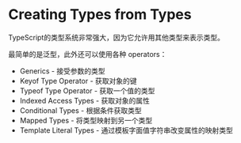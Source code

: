 # Creating Types from Types

TypeScript的类型系统非常强大，因为它允许用其他类型来表示类型。

最简单的是泛型，此外还可以使用各种 operators：

- Generics - 接受参数的类型
- Keyof Type Operator - 获取对象的键
- Typeof Type Operator - 获取一个值的类型
- Indexed Access Types - 获取对象的属性
- Conditional Types - 根据条件获取类型
- Mapped Types - 将类型映射到另一个类型
- Template Literal Types - 通过模板字面值字符串改变属性的映射类型
